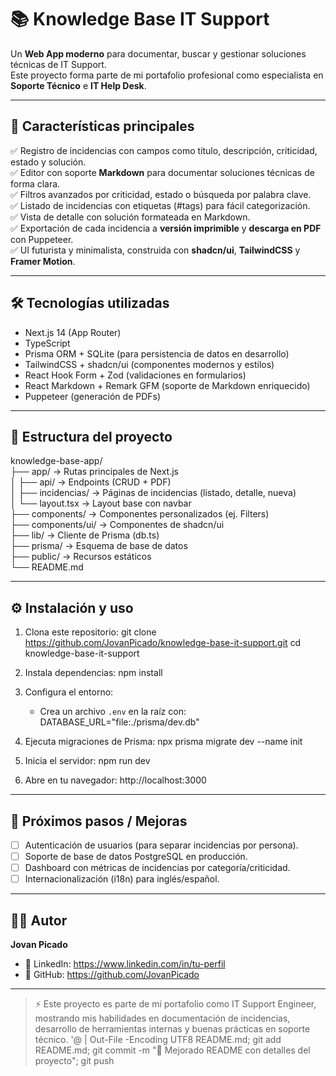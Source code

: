 
# 📚 Knowledge Base IT Support

Un **Web App moderno** para documentar, buscar y gestionar soluciones técnicas de IT Support.  
Este proyecto forma parte de mi portafolio profesional como especialista en **Soporte Técnico** e **IT Help Desk**.

---

## 🚀 Características principales

✅ Registro de incidencias con campos como título, descripción, criticidad, estado y solución.  
✅ Editor con soporte **Markdown** para documentar soluciones técnicas de forma clara.  
✅ Filtros avanzados por criticidad, estado o búsqueda por palabra clave.  
✅ Listado de incidencias con etiquetas (#tags) para fácil categorización.  
✅ Vista de detalle con solución formateada en Markdown.  
✅ Exportación de cada incidencia a **versión imprimible** y **descarga en PDF** con Puppeteer.  
✅ UI futurista y minimalista, construida con **shadcn/ui**, **TailwindCSS** y **Framer Motion**.  

---

## 🛠️ Tecnologías utilizadas

- Next.js 14 (App Router)  
- TypeScript  
- Prisma ORM + SQLite (para persistencia de datos en desarrollo)  
- TailwindCSS + shadcn/ui (componentes modernos y estilos)  
- React Hook Form + Zod (validaciones en formularios)  
- React Markdown + Remark GFM (soporte de Markdown enriquecido)  
- Puppeteer (generación de PDFs)  

---

## 📂 Estructura del proyecto

knowledge-base-app/  
 ├── app/                  → Rutas principales de Next.js  
 │   ├── api/              → Endpoints (CRUD + PDF)  
 │   ├── incidencias/      → Páginas de incidencias (listado, detalle, nueva)  
 │   └── layout.tsx        → Layout base con navbar  
 ├── components/           → Componentes personalizados (ej. Filters)  
 ├── components/ui/        → Componentes de shadcn/ui  
 ├── lib/                  → Cliente de Prisma (db.ts)  
 ├── prisma/               → Esquema de base de datos  
 ├── public/               → Recursos estáticos  
 └── README.md  

---

## ⚙️ Instalación y uso

1. Clona este repositorio:
   git clone https://github.com/JovanPicado/knowledge-base-it-support.git
   cd knowledge-base-it-support

2. Instala dependencias:
   npm install

3. Configura el entorno:
   - Crea un archivo `.env` en la raíz con:
     DATABASE_URL="file:./prisma/dev.db"

4. Ejecuta migraciones de Prisma:
   npx prisma migrate dev --name init

5. Inicia el servidor:
   npm run dev

6. Abre en tu navegador:
   http://localhost:3000

---

## 🧪 Próximos pasos / Mejoras

- [ ] Autenticación de usuarios (para separar incidencias por persona).  
- [ ] Soporte de base de datos PostgreSQL en producción.  
- [ ] Dashboard con métricas de incidencias por categoría/criticidad.  
- [ ] Internacionalización (i18n) para inglés/español.  

---

## 👨‍💻 Autor

**Jovan Picado**  
- 💼 LinkedIn: https://www.linkedin.com/in/tu-perfil  
- 🐙 GitHub: https://github.com/JovanPicado  

---

> ⚡ Este proyecto es parte de mi portafolio como IT Support Engineer, mostrando mis habilidades en documentación de incidencias, desarrollo de herramientas internas y buenas prácticas en soporte técnico.
'@ | Out-File -Encoding UTF8 README.md; git add README.md; git commit -m "📝 Mejorado README con detalles del proyecto"; git push

